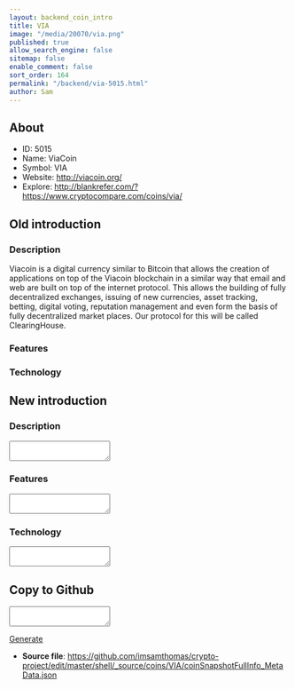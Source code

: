 ```yaml
---
layout: backend_coin_intro
title: VIA
image: "/media/20070/via.png"
published: true
allow_search_engine: false
sitemap: false
enable_comment: false
sort_order: 164
permalink: "/backend/via-5015.html"
author: Sam
---
```


## About

- ID: 5015
- Name: ViaCoin
- Symbol: VIA
- Website: http://viacoin.org/
- Explore: http://blankrefer.com/?https://www.cryptocompare.com/coins/via/


## Old introduction

### Description

<p>Viacoin is a digital currency similar to Bitcoin that allows the creation of applications on top of the Viacoin blockchain in a similar way that email and web are built on top of the internet protocol. This allows the building of fully decentralized exchanges, issuing of new currencies, asset tracking, betting, digital voting, reputation management and even form the basis of fully decentralized market places. Our protocol for this will be called ClearingHouse.</p>

### Features


### Technology




## New introduction


### Description
<textarea id="meta_description" name="description"></textarea>

### Features
<textarea id="meta_features" name="features"></textarea>

### Technology
<textarea id="meta_technology" name="technology"></textarea>


## Copy to Github

<textarea id="coinsnapshotfullinfo_metadata"></textarea>

<a href="#gen" onclick="generateMetaDatJson()">Generate</a>

- **Source file**: <a href="https://github.com/imsamthomas/crypto-project/edit/master/shell/_source/coins/VIA/coinSnapshotFullInfo_MetaData.json">https://github.com/imsamthomas/crypto-project/edit/master/shell/_source/coins/VIA/coinSnapshotFullInfo_MetaData.json</a>

